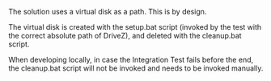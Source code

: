 The solution uses a virtual disk as a path. This is by design.

The virtual disk is created with the setup.bat script (invoked by the test with the correct absolute path of DriveZ), and deleted with the cleanup.bat script.

When developing locally, in case the Integration Test fails before the end, the cleanup.bat script will not be invoked and needs to be invoked manually.

